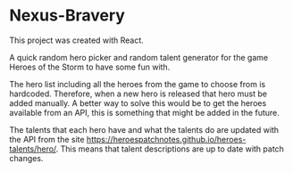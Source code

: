 # Nexus-Bravery
This project was created with React.

A quick random hero picker and random talent generator for the game Heroes of the Storm to have some fun with.

The hero list including all the heroes from the game to choose from is hardcoded. Therefore, when a new hero is released that hero must be added manually. A better way to solve this would be to get the heroes available from an API, this is something that might be added in the future.

The talents that each hero have and what the talents do are updated with the API from the site https://heroespatchnotes.github.io/heroes-talents/hero/. This means that talent descriptions are up to date with patch changes.

